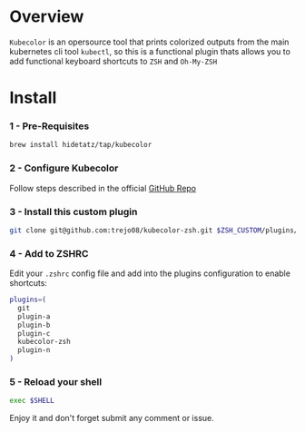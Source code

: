 # Overview

`Kubecolor` is an opersource tool that prints colorized outputs from the main kubernetes cli tool `kubectl`, so this is a functional plugin thats allows you to add functional keyboard shortcuts to `ZSH` and `Oh-My-ZSH`
# Install

### 1 - Pre-Requisites
```bash
brew install hidetatz/tap/kubecolor
```
### 2 - Configure Kubecolor

Follow steps described in the official [GitHub Repo](https://github.com/hidetatz/kubecolor)

### 3 - Install this custom plugin

```bash
git clone git@github.com:trejo08/kubecolor-zsh.git $ZSH_CUSTOM/plugins/kubecolor-zsh
```

### 4 - Add to ZSHRC

Edit your `.zshrc` config file  and add into the plugins configuration to enable shortcuts:

```bash
plugins=(
  git
  plugin-a
  plugin-b
  plugin-c
  kubecolor-zsh
  plugin-n
)
```

### 5 - Reload your shell
```bash
exec $SHELL
```

Enjoy it and don't forget submit any comment or issue.